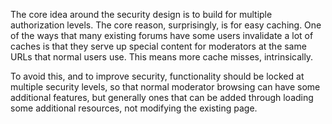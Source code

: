 The core idea around the security design is to build for multiple authorization
levels. The core reason, surprisingly, is for easy caching. One of the ways that
many existing forums have some users invalidate a lot of caches is that they
serve up special content for moderators at the same URLs that normal users use.
This means more cache misses, intrinsically.

To avoid this, and to improve security, functionality should be locked at
multiple security levels, so that normal moderator browsing can have some
additional features, but generally ones that can be added through loading some
additional resources, not modifying the existing page.
